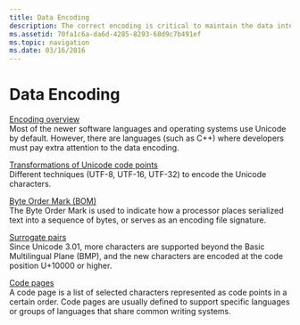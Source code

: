```yaml
---
title: Data Encoding
description: The correct encoding is critical to maintain the data integrity to globalize the application.
ms.assetid: 70fa1c6a-da6d-4285-8293-68d9c7b491ef
ms.topic: navigation
ms.date: 03/16/2016
---
```


# Data Encoding

[Encoding overview](encoding-overview.md)  
Most of the newer software languages and operating systems use Unicode by default.
However, there are languages (such as C++) where developers must pay extra attention to the data encoding.

[Transformations of Unicode code points](transformations-of-unicode-code-points.md)  
Different techniques (UTF-8, UTF-16, UTF-32) to encode the Unicode characters.

[Byte Order Mark (BOM)](byte-order-mark.md)  
The Byte Order Mark is used to indicate how a processor places serialized text into a sequence of bytes, or serves as an encoding file signature.

[Surrogate pairs](surrogate-pairs.md)  
Since Unicode 3.01, more characters are supported beyond the Basic Multilingual Plane (BMP), and the new characters are encoded at the code position U+10000 or higher.

[Code pages](code-pages.md)  
A code page is a list of selected characters represented as code points in a certain order.
Code pages are usually defined to support specific languages or groups of languages that share common writing systems.
